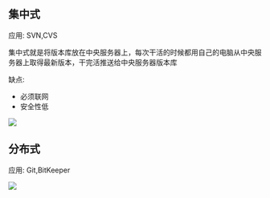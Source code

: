 ## 集中式

应用: SVN,CVS

集中式就是将版本库放在中央服务器上，每次干活的时候都用自己的电脑从中央服务器上取得最新版本，干完活推送给中央服务器版本库

缺点: 

* 必须联网
* 安全性低

![](http://www.liaoxuefeng.com/files/attachments/001384860735706fd4c70aa2ce24b45a8ade85109b0222b000/0)

## 分布式

应用: Git,BitKeeper


![](http://www.liaoxuefeng.com/files/attachments/0013848607465969378d7e6d5e6452d8161cf472f835523000/0)
